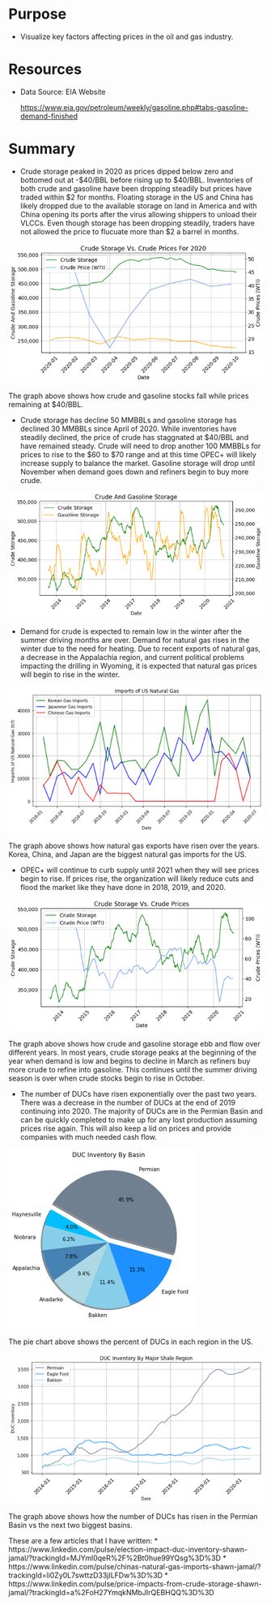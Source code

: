 
# Purpose
* Visualize key factors affecting prices in the oil and gas industry.
 

# Resources 
* Data Source: EIA Website <p>
  https://www.eia.gov/petroleum/weekly/gasoline.php#tabs-gasoline-demand-finished
  
# Summary
* Crude storage peaked in 2020 as prices dipped below zero and bottomed out at -$40/BBL before rising up to $40/BBL. Inventories of both crude and gasoline have been dropping steadily but prices have traded within $2 for months. Floating storage in the US and China has likely dropped due to the available storage on land in America and with China opening its ports after the virus allowing shippers to unload their VLCCs. Even though storage has been dropping steadily, traders have not allowed the price to flucuate more than $2 a barrel in months.

![](Crude_Storage_Images/Crude_Storage_Vs_Crude_Prices_For_2020.png)

The graph above shows how crude and gasoline stocks fall while prices remaining at $40/BBL.




* Crude storage has decline 50 MMBBLs and gasoline storage has declined 30 MMBBLs since April of 2020. While inventories have steadily declined, the price of crude has staggnated at $40/BBL and have remained steady. Crude will need to drop another 100 MMBBLs for prices to rise to the $60 to $70 range and at this time OPEC+ will likely increase supply to balance the market. Gasoline storage will drop until November when demand goes down and refiners begin to buy more crude.


![](Crude_Storage_Images/Crude_vs_Gasoline_Storage_API.png)



* Demand for crude is expected to remain low in the winter after the summer driving months are over. Demand for natural gas rises in the winter due to the need for heating. Due to recent exports of natural gas, a decrease in the Appalachia region, and current political problems impacting the drilling in Wyoming, it is expected that natural gas prices will begin to rise in the winter.

![](Imports_By_Country_Images/Korean_Gas_Imports.png)

The graph above shows how natural gas exports have risen over the years. Korea, China, and Japan are the biggest natural gas imports for the US.




* OPEC+ will continue to curb supply until 2021 when they will see prices begin to rise. If prices rise, the organization will likely reduce cuts and flood the market like they have done in 2018, 2019, and 2020. 

![](Crude_Storage_Images/Crude_Storage_Vs_Crude_Prices.png)


The graph above shows how crude and gasoline storage ebb and flow over different years. In most years, crude storage peaks at the beginning of the year when demand is low and begins to decline in March as refiners buy more crude to refine into gasoline. This continues until the summer driving season is over when crude stocks begin to rise in October.



* The number of DUCs have risen exponentially over the past two years. There was a decrease in the number of DUCs at the end of 2019 continuing into 2020. The majority of DUCs are in the Permian Basin and can be quickly completed to make up for any lost production assuming prices rise again. This will also keep a lid on prices and provide companies with much needed cash flow.

![](DUC_Images/Pie_Chart_DUCs.png)

The pie chart above shows the percent of DUCs in each region in the US.


![](DUC_Images/Line_Graph_Permian_EF_Bakken.png)

The graph above shows how the number of DUCs has risen in the Permian Basin vs the next two biggest basins.



<p> These are a few articles that I have written:
* https://www.linkedin.com/pulse/election-impact-duc-inventory-shawn-jamal/?trackingId=MJYml0qeR%2F%2Bt0hue99YQsg%3D%3D
* https://www.linkedin.com/pulse/chinas-natural-gas-imports-shawn-jamal/?trackingId=li0Zy0L7swttzD33jILFDw%3D%3D
* https://www.linkedin.com/pulse/price-impacts-from-crude-storage-shawn-jamal/?trackingId=a%2FoH27YmqkNMbJIrQEBHQQ%3D%3D
 
 


